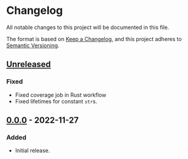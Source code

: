 # Changelog

All notable changes to this project will be documented in this file.

The format is based on [Keep a Changelog](https://keepachangelog.com/en/1.0.0/),
and this project adheres to [Semantic Versioning](https://semver.org/spec/v2.0.0.html).

## [Unreleased]

### Fixed

- Fixed coverage job in Rust workflow
- Fixed lifetimes for constant `str`s.

## [0.0.0] - 2022-11-27

### Added

- Initial release.

[Unreleased]: https://github.com/ferric-bytes/chksum-build/compare/v0.0.0...HEAD
[0.0.0]: https://github.com/ferric-bytes/chksum-build/releases/tag/v0.0.0
